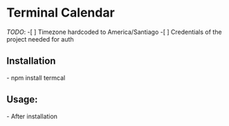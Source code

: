<h1>Terminal Calendar</h1>

*TODO*:
    -[ ] Timezone hardcoded to America/Santiago
    -[ ] Credentials of the project needed for auth 

<h2>Installation</h2>
- npm install termcal

<h2> Usage:</h2>
- After installation

